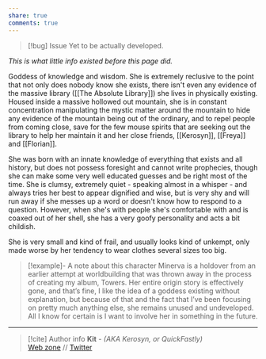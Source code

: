 ```yaml
---
share: true
comments: true
---
```

> [!bug] Issue
> Yet to be actually developed.

*This is what little info existed before this page did.*

Goddess of knowledge and wisdom. She is extremely reclusive to the point that not only does nobody know she exists, there isn't even any evidence of the massive library ([[The Absolute Library]]) she lives in physically existing. Housed inside a massive hollowed out mountain, she is in constant concentration manipulating the mystic matter around the mountain to hide any evidence of the mountain being out of the ordinary, and to repel people from coming close, save for the few mouse spirits that are seeking out the library to help her maintain it and her close friends, [[Kerosyn]], [[Freya]] and [[Florian]]. 

She was born with an innate knowledge of everything that exists and all history, but does not possess foresight and cannot write prophecies, though she can make some very well educated guesses and be right most of the time. She is clumsy, extremely quiet - speaking almost in a whisper - and always tries her best to appear dignified and wise, but is very shy and will run away if she messes up a word or doesn't know how to respond to a question. However, when she's with people she's comfortable with and is coaxed out of her shell, she has a very goofy personality and acts a bit childish. 

She is very small and kind of frail, and usually looks kind of unkempt, only made worse by her tendency to wear clothes several sizes too big.

> [!example]- A note about this character
> Minerva is a holdover from an earlier attempt at worldbuilding that was thrown away in the process of creating my album, Towers. Her entire origin story is effectively gone, and that’s fine, I like the idea of a goddess existing without explanation, but because of that and the fact that I’ve been focusing on pretty much anything else, she remains unused and undeveloped. All I know for certain is I want to involve her in something in the future.

-----
> [!cite] Author info
> **Kit** - *(AKA Kerosyn, or QuickFastly)*\
> [Web zone](https://kitabe.link) // [Twitter](https://twitter.com/Kerosyn_)